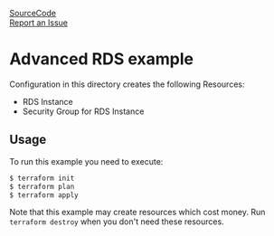 [SourceCode](https://github.com/nclouds/terraform-aws-rds/tree/master/examples/advanced)   
[Report an Issue](https://github.com/nclouds/terraform-aws-rds/issues)

# Advanced RDS example

Configuration in this directory creates the following Resources:
- RDS Instance
- Security Group for RDS Instance

## Usage

To run this example you need to execute:

```bash
$ terraform init
$ terraform plan
$ terraform apply
```

Note that this example may create resources which cost money. Run `terraform destroy` when you don't need these resources.

